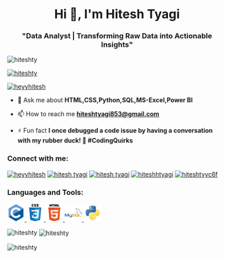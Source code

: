 <h1 align="center">Hi 👋, I'm Hitesh Tyagi</h1>
<h3 align="center">"Data Analyst | Transforming Raw Data into Actionable Insights"</h3>

<p align="left"> <img src="https://komarev.com/ghpvc/?username=hiteshty&label=Profile%20views&color=0e75b6&style=flat" alt="hiteshty" /> </p>

<p align="left"> <a href="https://github.com/ryo-ma/github-profile-trophy"><img src="https://github-profile-trophy.vercel.app/?username=hiteshty" alt="hiteshty" /></a> </p>

<p align="left"> <a href="https://twitter.com/heyyhitesh" target="blank"><img src="https://img.shields.io/twitter/follow/heyyhitesh?logo=twitter&style=for-the-badge" alt="heyyhitesh" /></a> </p>

- 💬 Ask me about **HTML,CSS,Python,SQL,MS-Excel,Power BI**

- 📫 How to reach me **hiteshtyagi853@gmail.com**

- ⚡ Fun fact **I once debugged a code issue by having a conversation with my rubber duck! 🦆 #CodingQuirks**

<h3 align="left">Connect with me:</h3>
<p align="left">
<a href="https://twitter.com/heyyhitesh" target="blank"><img align="center" src="https://raw.githubusercontent.com/rahuldkjain/github-profile-readme-generator/master/src/images/icons/Social/twitter.svg" alt="heyyhitesh" height="30" width="40" /></a>
<a href="https://linkedin.com/in/hitesh tyagi" target="blank"><img align="center" src="https://raw.githubusercontent.com/rahuldkjain/github-profile-readme-generator/master/src/images/icons/Social/linked-in-alt.svg" alt="hitesh tyagi" height="30" width="40" /></a>
<a href="https://fb.com/hitesh tyagi" target="blank"><img align="center" src="https://raw.githubusercontent.com/rahuldkjain/github-profile-readme-generator/master/src/images/icons/Social/facebook.svg" alt="hitesh tyagi" height="30" width="40" /></a>
<a href="https://instagram.com/hiteshhtyagi" target="blank"><img align="center" src="https://raw.githubusercontent.com/rahuldkjain/github-profile-readme-generator/master/src/images/icons/Social/instagram.svg" alt="hiteshhtyagi" height="30" width="40" /></a>
<a href="https://auth.geeksforgeeks.org/user/hiteshtyyc6f" target="blank"><img align="center" src="https://raw.githubusercontent.com/rahuldkjain/github-profile-readme-generator/master/src/images/icons/Social/geeks-for-geeks.svg" alt="hiteshtyyc6f" height="30" width="40" /></a>
</p>

<h3 align="left">Languages and Tools:</h3>
<p align="left"> <a href="https://www.cprogramming.com/" target="_blank" rel="noreferrer"> <img src="https://raw.githubusercontent.com/devicons/devicon/master/icons/c/c-original.svg" alt="c" width="40" height="40"/> </a> <a href="https://www.w3schools.com/css/" target="_blank" rel="noreferrer"> <img src="https://raw.githubusercontent.com/devicons/devicon/master/icons/css3/css3-original-wordmark.svg" alt="css3" width="40" height="40"/> </a> <a href="https://www.w3.org/html/" target="_blank" rel="noreferrer"> <img src="https://raw.githubusercontent.com/devicons/devicon/master/icons/html5/html5-original-wordmark.svg" alt="html5" width="40" height="40"/> </a> <a href="https://www.mysql.com/" target="_blank" rel="noreferrer"> <img src="https://raw.githubusercontent.com/devicons/devicon/master/icons/mysql/mysql-original-wordmark.svg" alt="mysql" width="40" height="40"/> </a> <a href="https://www.python.org" target="_blank" rel="noreferrer"> <img src="https://raw.githubusercontent.com/devicons/devicon/master/icons/python/python-original.svg" alt="python" width="40" height="40"/> </a> </p>

<p><img align="left" src="https://github-readme-stats.vercel.app/api/top-langs?username=hiteshty&show_icons=true&locale=en&layout=compact" alt="hiteshty" /></p>

<p>&nbsp;<img align="center" src="https://github-readme-stats.vercel.app/api?username=hiteshty&show_icons=true&locale=en" alt="hiteshty" /></p>

<p><img align="center" src="https://github-readme-streak-stats.herokuapp.com/?user=hiteshty&" alt="hiteshty" /></p>
